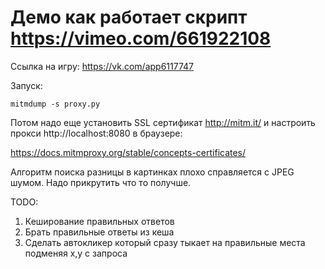 # Демо как работает скрипт https://vimeo.com/661922108

Ссылка на игру: https://vk.com/app6117747

Запуск:

```
mitmdump -s proxy.py
```

Потом надо еще установить SSL сертификат http://mitm.it/ и настроить прокси http://localhost:8080 в браузере:

https://docs.mitmproxy.org/stable/concepts-certificates/

Алгоритм поиска разницы в картинках плохо справляется с JPEG шумом. Надо прикрутить что то получше. 

TODO:

1. Кеширование правильных ответов
2. Брать правильные ответы из кеша
3. Сделать автокликер который сразу тыкает на правильные места подменяя x,y с запроса
